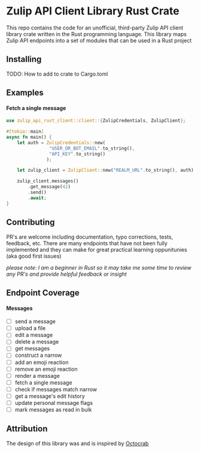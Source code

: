 # Zulip API Client Library Rust Crate

This repo contains the code for an unofficial, third-party Zulip API client library crate written in the Rust programming language. This library maps Zulip API endpoints into a set of modules that can be used in a Rust project

## Installing

TODO: How to add to crate to Cargo.toml

## Examples

#### Fetch a single message

```rust
use zulip_api_rust_client::client::{ZulipCredentials, ZulipClient};

#[tokio::main]
async fn main() {
    let auth = ZulipCredentials::new(
                "USER_OR_BOT_EMAIL".to_string(),
                "API_KEY".to_string()
               );

    let zulip_client = ZulipClient::new("REALM_URL".to_string(), auth); 

    zulip_client.messages()
        .get_message(42)
        .send()
        .await;
}
```

## Contributing

PR's are welcome including documentation, typo corrections, tests, feedback, etc. There are many endpoints that have not been fully implemented and they can make for great practical learning oppunitunies (aka good first issues)

*please note: I am a beginner in Rust so it may take me some time to review any PR's and provide helpful feedback or insight*

## Endpoint Coverage

#### Messages

- [ ] send a message
- [ ] upload a file
- [ ] edit a message
- [ ] delete a message
- [ ] get messages
- [ ] construct a narrow
- [ ] add an emoji reaction
- [ ] remove an emoji reaction
- [ ] render a message
- [ ] fetch a single message
- [ ] check if messages match narrow
- [ ] get a message's edit history
- [ ] update personal message flags
- [ ] mark messages as read in bulk

## Attribution

The design of this library was and is inspired by [Octocrab](https://github.com/XAMPPRocky/octocrab)

